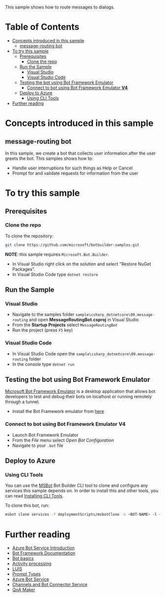 ﻿This sample shows how to route messages to dialogs. 

# Table of Contents
- [Concepts introduced in this sample](#concepts-introduced-in-this-sample)
  * [message-routing bot](#message-routing-bot)
- [To try this sample](#to-try-this-sample)
  * [Prerequisites](#prerequisites)
    + [Clone the repo](#clone-the-repo)
  * [Run the Sample](#run-the-sample)
    + [Visual Studio](#visual-studio)
    + [Visual Studio Code](#visual-studio-code)
  * [Testing the bot using Bot Framework Emulator](#testing-the-bot-using-bot-framework-emulator)
    + [Connect to bot using Bot Framework Emulator **V4**](#connect-to-bot-using-bot-framework-emulator---v4--)
  * [Deploy to Azure](#deploy-to-azure)
    + [Using CLI Tools](#using-cli-tools)
- [Further reading](#further-reading)

# Concepts introduced in this sample
## message-routing bot
In this sample, we create a bot that collects user information after the user greets the bot. This samples shows how to:

- Handle user interruptions for such things as Help or Cancel
- Prompt for and validate requests for information from the user

# To try this sample
## Prerequisites
### Clone the repo
To clone the repository:
```bash
git clone https://github.com/microsoft/botbuilder-samples.git
```

**NOTE**: this sample requires `Microsoft.Bot.Builder`.
- In Visual Studio right click on the solution and select "Restore NuGet Packages".
- In Visual Studio Code type `dotnet restore`

## Run the Sample
### Visual Studio
- Navigate to the samples folder `sample\csharp_dotnetcore\09.message-routing` and open **MessageRoutingBot.csproj** in Visual Studio 
- From the **Startup Projects** select `MessageRoutingBot`
- Run the project (press `F5` key)

### Visual Studio Code
- In Visual Studio Code open the `sample\csharp_dotnetcore\09.message-routing` folder
- In the console type `dotnet run`

## Testing the bot using Bot Framework Emulator
[Microsoft Bot Framework Emulator](https://github.com/microsoft/botframework-emulator) is a desktop application that allows bot developers to test and debug their bots on localhost or running remotely through a tunnel.

- Install the Bot Framework emulator from [here](https://github.com/Microsoft/BotFramework-Emulator/releases)

### Connect to bot using Bot Framework Emulator **V4**
- Launch Bot Framework Emulator
- From the *File* menu select *Open Bot Configuration*
- Navigate to your `.bot` file

## Deploy to Azure
### Using CLI Tools
You can use the [MSBot](https://github.com/microsoft/botbuilder-tools) Bot Builder CLI tool to clone and configure any services this sample depends on. In order to install this and other tools, you can read [Installing CLI Tools](../../../Installing_CLI_tools.md).

To clone this bot, run:

```bash
msbot clone services -f deploymentScripts/msbotClone -n <BOT-NAME> -l <Azure-location> --subscriptionId <Azure-subscription-id>
```

# Further reading
- [Azure Bot Service Introduction](https://docs.microsoft.com/en-us/azure/bot-service/bot-service-overview-introduction?view=azure-bot-service-4.0)
- [Bot Framework Documentation](https://docs.botframework.com/)
- [Bot basics](https://docs.microsoft.com/en-us/azure/bot-service/bot-builder-basics?view=azure-bot-service-4.0)
- [Activity processing](https://docs.microsoft.com/en-us/azure/bot-service/bot-builder-concept-activity-processing?view=azure-bot-service-4.0)
- [LUIS](https://www.luis.ai/)
- [Prompt Types](https://docs.microsoft.com/en-us/azure/bot-service/bot-builder-prompts?view=azure-bot-service-4.0&tabs=javascript)
- [Azure Bot Service](https://docs.microsoft.com/en-us/azure/bot-service/bot-service-overview-introduction?view=azure-bot-service-4.0)
- [Channels and Bot Connector Service](https://docs.microsoft.com/en-us/azure/bot-service/bot-concepts?view=azure-bot-service-4.0)
- [QnA Maker](https://qnamaker.ai/)